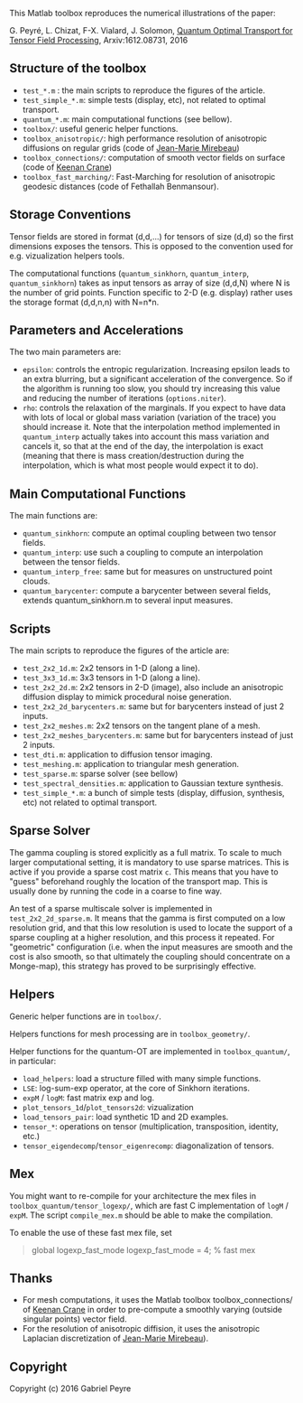This Matlab toolbox reproduces the numerical illustrations of the paper:

G. Peyré, L. Chizat, F-X. Vialard, J. Solomon, [Quantum Optimal Transport for Tensor Field Processing](http://arxiv.org/abs/1612.08731), Arxiv:1612.08731, 2016

Structure of the toolbox
-------

- `test_*.m` : the main scripts to reproduce the figures of the article.
- `test_simple_*.m`: simple tests (display, etc), not related to optimal transport.
- `quantum_*.m`: main computational functions (see bellow).
- `toolbox/`: useful generic helper functions.
- `toolbox_anisotropic/`: high performance resolution of anisotropic diffusions on regular grids (code of [Jean-Marie Mirebeau](https://www.math.u-psud.fr/~mirebeau/Main_page.html))
- `toolbox_connections/`: computation of smooth vector fields on surface (code of [Keenan Crane](https://www.cs.cmu.edu/~kmcrane/Projects/TrivialConnections/))
- `toolbox_fast_marching/`: Fast-Marching for resolution of anisotropic geodesic distances (code of Fethallah Benmansour).

Storage Conventions
-------

Tensor fields are stored in format (d,d,...) for tensors of size (d,d) so the first dimensions exposes the tensors. This is opposed to the convention used for e.g. vizualization helpers tools.

The computational functions (`quantum_sinkhorn`, `quantum_interp`, `quantum_sinkhorn`) takes as input tensors as array of size (d,d,N) where N is the number of grid points. Function specific to 2-D (e.g. display) rather uses the storage format (d,d,n,n) with N=n*n.

Parameters and Accelerations
-------

The two main parameters are:

- `epsilon`: controls the entropic regularization. Increasing epsilon leads to an extra blurring, but a significant acceleration of the convergence. So if the algorithm is running too slow, you should try increasing this value and reducing the number of iterations (`options.niter`).
- `rho`: controls the relaxation of the marginals. If you expect to have data with lots of local or global mass variation (variation of the trace) you should increase it. Note that the interpolation method implemented in `quantum_interp` actually takes into account this mass variation and cancels it, so that at the end of the day, the interpolation is exact (meaning that there is mass creation/destruction during the interpolation, which is what most people would expect it to do).


Main Computational Functions
-------

The main functions are:

- `quantum_sinkhorn`: compute an optimal coupling between two tensor fields.
- `quantum_interp`: use such a coupling to compute an interpolation between the tensor fields.
- `quantum_interp_free`: same but for measures on unstructured point clouds.
- `quantum_barycenter`: compute a barycenter between several fields, extends quantum_sinkhorn.m to several input measures.


Scripts
-------

The main scripts to reproduce the figures of the article are:

- `test_2x2_1d.m`: 2x2 tensors in 1-D (along a line).
- `test_3x3_1d.m`: 3x3 tensors in 1-D (along a line).
- `test_2x2_2d.m`: 2x2 tensors in 2-D (image), also include an anisotropic diffusion display to mimick procedural noise generation.
- `test_2x2_2d_barycenters.m`: same but for barycenters instead of just 2 inputs.
- `test_2x2_meshes.m`: 2x2 tensors on the tangent plane of a mesh.
- `test_2x2_meshes_barycenters.m`: same but for barycenters instead of just 2 inputs.
- `test_dti.m`: application to diffusion tensor imaging.
- `test_meshing.m`: application to triangular mesh generation.
- `test_sparse.m`: sparse solver (see bellow)
- `test_spectral_densities.m`: application to Gaussian texture synthesis.
- `test_simple_*.m`: a bunch of simple tests (display, diffusion, synthesis, etc) not related to optimal transport.

Sparse Solver
-------

The gamma coupling is stored explicitly as a full matrix. To scale to much larger computational setting, it is mandatory to use sparse matrices. This is active if you provide a sparse cost matrix `c`. This means that you have to "guess" beforehand roughly the location of the transport map. This is usually done by running the code in a coarse to fine way.

An test of a sparse multiscale solver is implemented in `test_2x2_2d_sparse.m`. It means that the gamma is first computed on a low resolution grid, and that this low resolution is used to locate the support of a sparse coupling at a higher resolution, and this process it repeated. For "geometric" configuration (i.e. when the input measures are smooth and the cost is also smooth, so that ultimately the coupling should concentrate on a Monge-map), this strategy has proved to be surprisingly effective.


Helpers
-------

Generic helper functions are in `toolbox/`.

Helpers functions for mesh processing are in `toolbox_geometry/`.

Helper functions for the quantum-OT are implemented in `toolbox_quantum/`, in particular:

- `load_helpers`: load a structure filled with many simple functions.
- `LSE`: log-sum-exp operator, at the core of Sinkhorn iterations.
- `expM` / `logM`: fast matrix exp and log.
- `plot_tensors_1d`/`plot_tensors2d`: vizualization
- `load_tensors_pair`: load synthetic 1D and 2D examples.
- `tensor_*`: operations on tensor (multiplication, transposition, identity, etc.)
- `tensor_eigendecomp`/`tensor_eigenrecomp`: diagonalization of tensors.

Mex
------

You might want to re-compile for your architecture the mex files in `toolbox_quantum/tensor_logexp/`, which are fast C implementation of `logM` / `expM`. The script `compile_mex.m` should be able to make the compilation.

To enable the use of these fast mex file, set

> global logexp_fast_mode
> logexp_fast_mode = 4; % fast mex


Thanks
-------

- For mesh computations, it uses the Matlab toolbox toolbox_connections/ of [Keenan Crane](https://www.cs.cmu.edu/~kmcrane/Projects/TrivialConnections/) in order to pre-compute a smoothly varying (outside singular points) vector field.
- For the resolution of anisotropic diffision, it uses the anisotropic Laplacian discretization of [Jean-Marie Mirebeau](https://www.math.u-psud.fr/~mirebeau/Main_page.html)).

Copyright
-------

Copyright (c) 2016 Gabriel Peyre
